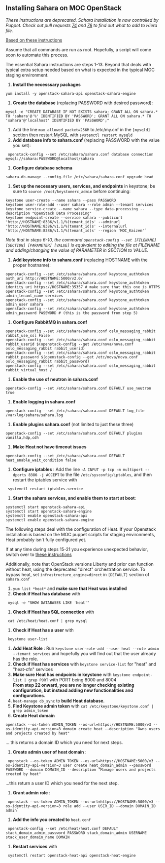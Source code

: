 ## Installing Sahara on MOC OpenStack
*These instructions are deprecated. Sahara installation is now controlled by Puppet. 
Check out pull requests [74](https://github.com/CCI-MOC/kilo-puppet/pull/74) and 
[78](https://github.com/CCI-MOC/kilo-puppet/pull/78) to find out what to add to Hiera file.*

[Based on these instructions](https://access.redhat.com/documentation/en/red-hat-openstack-platform/8/installation-reference/chapter-11-install-the-data-processing-service)

Assume that all commands are run as root. Hopefully, a script will come soon to automate this process.  
     
The essential Sahara instructions are steps 1-13. Beyond that deals with typical extra setup needed 
based on what is expected in the typical MOC staging environment.
 1. **Install the necesssary packages**  
```shell
yum install -y openstack-sahara-api openstack-sahara-engine
```
 1. **Create the database** (replacing PASSWORD with desired password):  
```shell
mysql -e "CREATE DATABASE IF NOT EXISTS sahara; GRANT ALL ON sahara.* TO 'sahara'@'%' IDENTIFIED BY 'PASSWORD'; GRANT ALL ON sahara.* TO 'sahara'@'localhost' IDENTIFIED BY 'PASSWORD';"  
```
 1. Add the line `max_allowed_packet=256M` to /etc/my.cnf in the `[mysqld]` section then 
 restart MySQL with `systemctl restart mysqld`  
 1. **Add database info to sahara.conf** (replacing PASSWORD with the value you set):  
```shell
 openstack-config --set /etc/sahara/sahara.conf database connection mysql://sahara:PASSWORD@localhost/sahara
```
 1. **Configure database schema**  
```shell
sahara-db-manage --config-file /etc/sahara/sahara.conf upgrade head
```
 1. **Set up the necessary users, services, and endpoints** in keystone; 
 be sure to `source /root/keystonerc_admin` before continuing:  
```shell
keystone user-create --name sahara --pass PASSWORD
keystone user-role-add --user sahara --role admin --tenant services
keystone service-create --name sahara --type data-processing --description "OpenStack Data Processing"
keystone endpoint-create --service sahara --publicurl 'http://HOSTNAME:8386/v1.1/%(tenant_id)s' --adminurl 'http://HOSTNAME:8386/v1.1/%(tenant_id)s' --internalurl 'http://HOSTNAME:8386/v1.1/%(tenant_id)s' --region 'MOC_Kaizen'`  
```
 *Note that in steps 6-10, the command `openstack-config --set [FILENAME] [SECTION] [PARAMETER] [VALUE]` 
 is equivalent to editing the file at FILENAME and adding/changing the value of PARAMETER in SECTION to VALUE.*
 1. **Add keystone info to sahara.conf** (replacing HOSTNAME with the proper hostname):
```shell
openstack-config --set /etc/sahara/sahara.conf keystone_authtoken auth_uri http://HOSTNAME:5000/v2.0/  
openstack-config --set /etc/sahara/sahara.conf keystone_authtoken identity_uri https://HOSTNAME:35357 # make sure that this one is HTTPS
openstack-config --set /etc/sahara/sahara.conf keystone_authtoken admin_tenant_name services  
openstack-config --set /etc/sahara/sahara.conf keystone_authtoken admin_user sahara
openstack-config --set /etc/sahara/sahara.conf keystone_authtoken admin_password PASSWORD # (this is the password from step 5)
```
 1. **Configure RabbitMQ in sahara.conf**
```shell
openstack-config --set /etc/sahara/sahara.conf oslo_messaging_rabbit rabbit_use_ssl False
openstack-config --set /etc/sahara/sahara.conf oslo_messaging_rabbit rabbit_userid $(openstack-config --get /etc/nova/nova.conf oslo_messaging_rabbit rabbit_userid)
openstack-config --set /etc/sahara/sahara.conf oslo_messaging_rabbit rabbit_password $(openstack-config --get /etc/nova/nova.conf oslo_messaging_rabbit rabbit_password)
openstack-config --set /etc/sahara/sahara.conf oslo_messaging_rabbit rabbit_virtual_host /
```
 1. **Enable the use of neutron in sahara.conf** 
```shell
openstack-config --set /etc/sahara/sahara.conf DEFAULT use_neutron true
```
 1. **Enable logging in sahara.conf**  
```shell
openstack-config --set /etc/sahara/sahara.conf DEFAULT log_file /var/log/sahara/sahara.log
```
 1. **Enable plugins sahara.conf** (not limited to just these three)  
```shell
openstack-config --set /etc/sahara/sahara.conf DEFAULT plugins vanilla,hdp,cdh
```
 1. **Make Heat not have timeout issues** 
```shell
openstack-config --set /etc/sahara/sahara.conf DEFAULT heat_enable_wait_condition false
```
 1. **Configure iptables** : Add the line `-A INPUT -p tcp -m multiport --dports 8386 -j ACCEPT` to the file 
 `/etc/sysconfig/iptables`, and then restart the iptables service with 
```shell 
 systemctl restart iptables.service
```
 1. **Start the sahara services, and enable them to start at boot**:  
```shell
systemctl start openstack-sahara-api
systemctl start openstack-sahara-engine  
systemctl enable openstack-sahara-api
systemctl enable openstack-sahara-engine
```
 The following steps deal with the configuration of Heat. If your Openstack installation is based on the MOC puppet scripts 
 for staging environments, Heat probably isn't fully configured yet. 

 If at any time during steps 15-21 you experience unexpected behavior, switch over to 
 [these instructions](https://access.redhat.com/documentation/en/red-hat-openstack-platform/8/installation-reference/chapter-9-install-the-orchestration-service)

 Additionally, note that OpenStack versions Liberty and prior can function without heat, using the deprecated 
 "direct" orchestration service. 
 To bypass heat, set `infrastructure_engine=direct` in `[DEFAULT]` section of `sahara.conf` 
 1. `yum list *heat*` and **make sure that Heat was installed**
 1. **Check if Heat has database** with 
```shell 
 mysql -e "SHOW DATABASES LIKE 'heat'"
```
 1. **Check if Heat has SQL connection** with 
```shell 
 cat /etc/heat/heat.conf | grep mysql
```
 1. **Check if Heat has a user** with 
```shell 
 keystone user-list
```
 1. **Add Heat Role** : Run `keystone user-role-add --user heat --role admin --tenant services` 
 and hopefully you will find out that the user already has the role.  
 1. **Check if Heat has services** with `keystone service-list` for "heat" and "heat-cfn" services  
 1. **Make sure Heat has endpoints in keystone** with `keystone endpoint-list | grep PORT` with PORT being 8000 and 8004  
 **From step 22 onward, you are no longer checking existing configuration, but instead adding new functionalities and configurations.**
 1. `heat-manage db_sync` to **build Heat database**.  
 1. **Find Keystone admin token** with `cat /etc/keystone/keystone.conf | grep admin_token`  
 1. **Create Heat domain**
```shell
openstack --os-token ADMIN_TOKEN --os-url=https://HOSTNAME:5000/v3 --os-identity-api-version=3 domain create heat --description "Owns users and projects created by heat"
```
 ... this returns a domain ID which you need for next steps.  
 1. **Create admin user of heat domain** : 
```shell 
 openstack --os-token ADMIN_TOKEN --os-url=https://HOSTNAME:5000/v3 --os-identity-api-version=3 user create heat_domain_admin --password PASSWORD --domain DOMAIN_ID --description "Manage users and projects created by heat"
``` 
 ...this return a user ID which you need for the next step.  
 1. **Grant admin role** : 
```shell 
 openstack --os-token ADMIN_TOKEN --os-url=https://HOSTNAME:5000/v3 --os-identity-api-version=3 role add --user USER_ID --domain DOMAIN_ID admin`
```
 1. **Add the info you created to** `heat.conf` 
```shell 
 openstack-config --set /etc/heat/heat.conf DEFAULT stack_domain_admin_password PASSWORD stack_domain_admin USERNAME stack_user_domain_name DOMAIN
```
 1. **Restart services** with 
```shell 
 systemctl restart openstack-heat-api openstack-heat-engine
```
